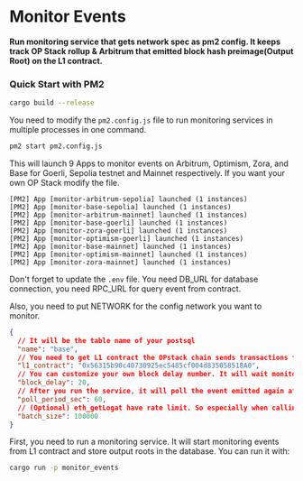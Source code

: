 # Monitor Events

**Run monitoring service that gets network spec as pm2 config. It keeps track OP Stack rollup & Arbitrum that emitted block hash preimage(Output Root) on the L1 contract.**

### Quick Start with PM2

```sh
cargo build --release
```

You need to modify the `pm2.config.js` file to run monitoring services in multiple processes in one command.

```sh
pm2 start pm2.config.js
```

This will launch 9 Apps to monitor events on Arbitrum, Optimism, Zora, and Base for Goerli, Sepolia testnet and Mainnet respectively. If you want your own OP Stack modify the file.

```
[PM2] App [monitor-arbitrum-sepolia] launched (1 instances)
[PM2] App [monitor-base-sepolia] launched (1 instances)
[PM2] App [monitor-arbitrum-mainnet] launched (1 instances)
[PM2] App [monitor-base-goerli] launched (1 instances)
[PM2] App [monitor-zora-goerli] launched (1 instances)
[PM2] App [monitor-optimism-goerli] launched (1 instances)
[PM2] App [monitor-base-mainnet] launched (1 instances)
[PM2] App [monitor-optimism-mainnet] launched (1 instances)
[PM2] App [monitor-zora-mainnet] launched (1 instances)
```

Don't forget to update the `.env` file. You need DB_URL for database connection, you need RPC_URL for query event from contract.

Also, you need to put NETWORK for the config network you want to monitor.

```json
{
  // It will be the table name of your postsql
  "name": "base",
  // You need to get L1 contract the OPstack chain sends transactions to settle.
  "l1_contract": "0x56315b90c40730925ec5485cf004d835058518A0",
  // You can customize your own block delay number. It will wait monitoring service to get a more finalized block.
  "block_delay": 20,
  // After you run the service, it will poll the event emitted again after the second below.
  "poll_period_sec": 60,
  // (Optional) eth_getLogat have rate limit. So especially when calling like base_goerli or optimism_goerli, if you don't batch the request, will face an error. If you don't put any parameter default will be the latest block number.
  "batch_size": 100000
}
```

First, you need to run a monitoring service. It will start monitoring events from L1 contract and store output roots in the database. You can run it with:

```sh
cargo run -p monitor_events
```

